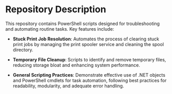 # Repository Description

This repository contains PowerShell scripts designed for troubleshooting and automating routine tasks. Key features include:

- **Stuck Print Job Resolution**:
Automates the process of clearing stuck print jobs by managing the print spooler service and cleaning the spool directory.

- **Temporary File Cleanup**:
Scripts to identify and remove temporary files, reducing storage bloat and enhancing system performance.

- **General Scripting Practices**:
Demonstrate effective use of .NET objects and PowerShell cmdlets for task automation, following best practices for readability, modularity, and adequate error handling.
